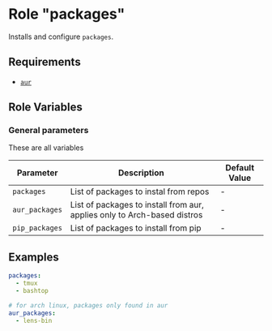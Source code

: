 # Role "packages"

Installs and configure `packages`.

## Requirements

- [`aur`](https://github.com/kewlfft/ansible-aur)

## Role Variables

### General parameters

These are all variables

|Parameter|Description|Default Value|
|---------|-----------|-------------|
|`packages`|List of packages to instal from repos|-|
|`aur_packages`|List of packages to install from aur, applies only to Arch-based distros|-|
|`pip_packages`|List of packages to install from pip|-|


## Examples

```yaml
packages:
  - tmux
  - bashtop

# for arch linux, packages only found in aur
aur_packages:
  - lens-bin
```
